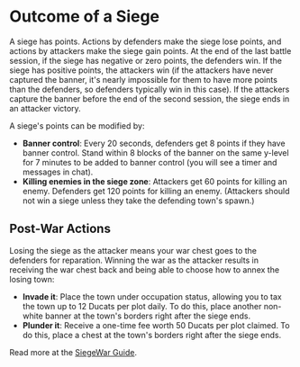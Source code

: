 # Outcome of a Siege

A siege has points. Actions by defenders make the siege lose points, and actions by attackers make the siege gain points. At the end of the last battle session, if the siege has negative or zero points, the defenders win. If the siege has positive points, the attackers win (if the attackers have never captured the banner, it's nearly impossible for them to have more points than the defenders, so defenders typically win in this case). If the attackers capture the banner before the end of the second session, the siege ends in an attacker victory.

A siege's points can be modified by:

- **Banner control**: Every 20 seconds, defenders get 8 points if they have banner control. Stand within 8 blocks of the banner on the same y-level for 7 minutes to be added to banner control (you will see a timer and messages in chat).
- **Killing enemies in the siege zone**: Attackers get 60 points for killing an enemy. Defenders get 120 points for killing an enemy. (Attackers should not win a siege unless they take the defending town's spawn.)

## Post-War Actions

Losing the siege as the attacker means your war chest goes to the defenders for reparation.
Winning the war as the attacker results in receiving the war chest back and being able to choose how to annex the losing town:

- **Invade it**: Place the town under occupation status, allowing you to tax the town up to 12 Ducats per plot daily. To do this, place another non-white banner at the town's borders right after the siege ends.
- **Plunder it**: Receive a one-time fee worth 50 Ducats per plot claimed. To do this, place a chest at the town's borders right after the siege ends.

Read more at the [SiegeWar Guide](https://github.com/TownyAdvanced/SiegeWar/wiki/Siege-War-User-Guide#trophy-win-siege).
